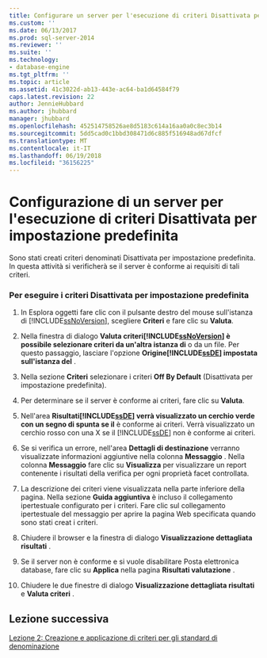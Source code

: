 ```yaml
---
title: Configurare un server per l'esecuzione di criteri Disattivata per impostazione predefinita | Microsoft Docs
ms.custom: ''
ms.date: 06/13/2017
ms.prod: sql-server-2014
ms.reviewer: ''
ms.suite: ''
ms.technology:
- database-engine
ms.tgt_pltfrm: ''
ms.topic: article
ms.assetid: 41c3022d-ab13-443e-ac64-ba1d64584f79
caps.latest.revision: 22
author: JennieHubbard
ms.author: jhubbard
manager: jhubbard
ms.openlocfilehash: 452514758526ae8d5183c614a16aa0a0c8ec3b14
ms.sourcegitcommit: 5dd5cad0c1bbd308471d6c885f516948ad67dfcf
ms.translationtype: MT
ms.contentlocale: it-IT
ms.lasthandoff: 06/19/2018
ms.locfileid: "36156225"
---
```

# <a name="configure-a-server-to-run-the-off-by-default-policy"></a>Configurazione di un server per l'esecuzione di criteri Disattivata per impostazione predefinita
  Sono stati creati criteri denominati Disattivata per impostazione predefinita. In questa attività si verificherà se il server è conforme ai requisiti di tali criteri.  
  
### <a name="to-run-the-off-by-default-policy"></a>Per eseguire i criteri Disattivata per impostazione predefinita  
  
1.  In Esplora oggetti fare clic con il pulsante destro del mouse sull'istanza di [!INCLUDE[ssNoVersion](../../includes/ssnoversion-md.md)], scegliere **Criteri** e fare clic su **Valuta**.  
  
2.  Nella finestra di dialogo **Valuta criteri[!INCLUDE[ssNoVersion](../../includes/ssnoversion-md.md)] è possibile selezionare criteri da un'altra istanza di**  o da un file. Per questo passaggio, lasciare l'opzione **Origine[!INCLUDE[ssDE](../../includes/ssde-md.md)] impostata sull'istanza del** .  
  
3.  Nella sezione **Criteri** selezionare i criteri **Off By Default** (Disattivata per impostazione predefinita).  
  
4.  Per determinare se il server è conforme ai criteri, fare clic su **Valuta**.  
  
5.  Nell'area **Risultati[!INCLUDE[ssDE](../../includes/ssde-md.md)] verrà visualizzato un cerchio verde con un segno di spunta se il**  è conforme ai criteri. Verrà visualizzato un cerchio rosso con una X se il [!INCLUDE[ssDE](../../includes/ssde-md.md)] non è conforme ai criteri.  
  
6.  Se si verifica un errore, nell'area **Dettagli di destinazione** verranno visualizzate informazioni aggiuntive nella colonna **Messaggio** . Nella colonna **Messaggio** fare clic su **Visualizza** per visualizzare un report contenente i risultati della verifica per ogni proprietà facet controllata.  
  
7.  La descrizione dei criteri viene visualizzata nella parte inferiore della pagina. Nella sezione **Guida aggiuntiva** è incluso il collegamento ipertestuale configurato per i criteri. Fare clic sul collegamento ipertestuale del messaggio per aprire la pagina Web specificata quando sono stati creat i criteri.  
  
8.  Chiudere il browser e la finestra di dialogo **Visualizzazione dettagliata risultati** .  
  
9. Se il server non è conforme e si vuole disabilitare Posta elettronica database, fare clic su **Applica** nella pagina **Risultati valutazione** .  
  
10. Chiudere le due finestre di dialogo **Visualizzazione dettagliata risultati** e **Valuta criteri** .  
  
## <a name="next-lesson"></a>Lezione successiva  
 [Lezione 2: Creazione e applicazione di criteri per gli standard di denominazione](lesson-2-create-and-apply-a-naming-standards-policy.md)  
  
  